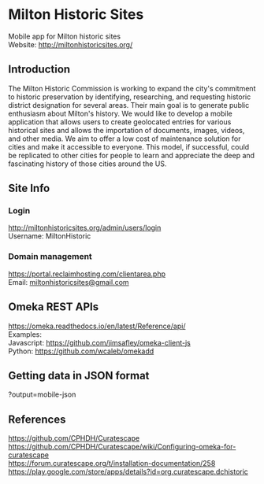 # Milton Historic Sites
Mobile app for Milton historic sites  
Website: http://miltonhistoricsites.org/

## Introduction

The Milton Historic Commission is working to expand the city's commitment to historic preservation by identifying, researching, and requesting historic district designation for several areas. Their main goal is to generate public enthusiasm about Milton's history. We would like to develop a mobile application that allows users to create geolocated entries for various historical sites and allows the importation of documents, images, videos, and other media. We aim to offer a low cost of maintenance solution for cities and make it accessible to everyone. This model, if successful, could be replicated to other cities for people to learn and appreciate the deep and fascinating history of those cities around the US.

## Site Info
### Login
http://miltonhistoricsites.org/admin/users/login  
Username: MiltonHistoric
### Domain management
https://portal.reclaimhosting.com/clientarea.php  
Email: miltonhistoricsites@gmail.com

## Omeka REST APIs
https://omeka.readthedocs.io/en/latest/Reference/api/  
Examples:  
Javascript: https://github.com/jimsafley/omeka-client-js  
Python: https://github.com/wcaleb/omekadd

## Getting data in JSON format
?output=mobile-json

## References
https://github.com/CPHDH/Curatescape  
https://github.com/CPHDH/Curatescape/wiki/Configuring-omeka-for-curatescape  
https://forum.curatescape.org/t/installation-documentation/258  
https://play.google.com/store/apps/details?id=org.curatescape.dchistoric  

